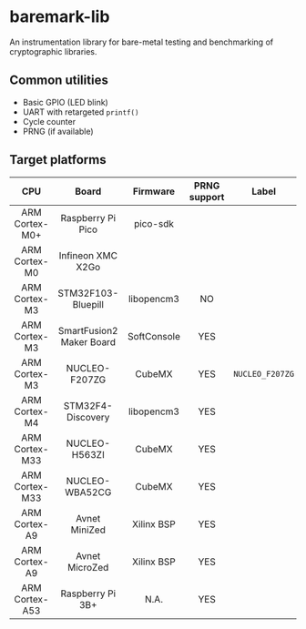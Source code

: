 # baremark-lib

An instrumentation library for bare-metal testing and benchmarking of cryptographic libraries.

## Common utilities

- Basic GPIO (LED blink)
- UART with retargeted `printf()`
- Cycle counter
- PRNG (if available)

## Target platforms

|       CPU      |           Board          |  Firmware   | PRNG support  | Label           |
|:--------------:|:------------------------:|:-----------:|:-------------:|:---------------:|
| ARM Cortex-M0+ | Raspberry Pi Pico        | pico-sdk    |               |                 |
| ARM Cortex-M0  | Infineon XMC X2Go        |             |               |                 |
| ARM Cortex-M3  | STM32F103-Bluepill       | libopencm3  | NO            |                 |
| ARM Cortex-M3  | SmartFusion2 Maker Board | SoftConsole | YES           |                 |
| ARM Cortex-M3  | NUCLEO-F207ZG            | CubeMX      | YES           | `NUCLEO_F207ZG` |
| ARM Cortex-M4  | STM32F4-Discovery        | libopencm3  | YES           |                 |
| ARM Cortex-M33 | NUCLEO-H563ZI            | CubeMX      | YES           |                 |
| ARM Cortex-M33 | NUCLEO-WBA52CG           | CubeMX      | YES           |                 |
| ARM Cortex-A9  | Avnet MiniZed            | Xilinx BSP  | YES           |                 |
| ARM Cortex-A9  | Avnet MicroZed           | Xilinx BSP  | YES           |                 |
| ARM Cortex-A53 | Raspberry Pi 3B+         | N.A.        | YES           |                 |
